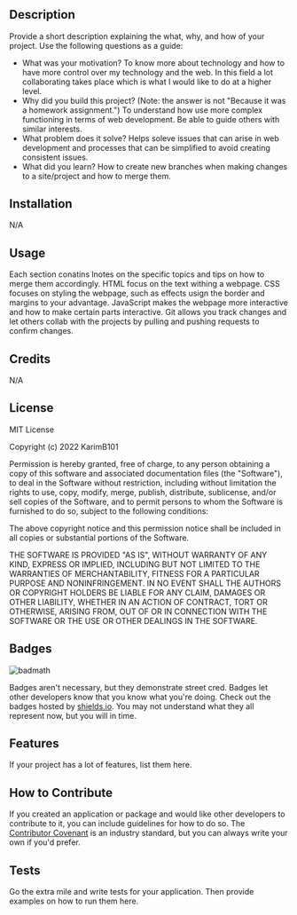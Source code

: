 # <Prework Study Guide Webpage>

## Description

Provide a short description explaining the what, why, and how of your project. Use the following questions as a guide:

- What was your motivation? To know more about technology and how to have more control over my technology and the web. In this field a lot collaborating takes place which is what I would like to do at a higher level.
- Why did you build this project? (Note: the answer is not "Because it was a homework assignment.") To understand how use more complex functioning in terms of web development. Be able to guide others with similar interests.
- What problem does it solve? Helps soleve issues that can arise in web development and processes that can be simplified to avoid creating consistent issues.
- What did you learn? How to create new branches when making changes to a site/project and how to merge them. 

## Installation

N/A
## Usage

Each section conatins lnotes on the specific topics and tips on how to merge them accordingly. HTML focus on the text withing a webpage. CSS focuses on styling the webpage, such as effects usign the border and margins to your advantage. JavaScript makes the webpage more interactive and how to make certain parts interactive. Git allows you track changes and let others collab with the projects by pulling and pushing requests to confirm changes. 

## Credits

N/A
## License

MIT License

Copyright (c) 2022 KarimB101

Permission is hereby granted, free of charge, to any person obtaining a copy
of this software and associated documentation files (the "Software"), to deal
in the Software without restriction, including without limitation the rights
to use, copy, modify, merge, publish, distribute, sublicense, and/or sell
copies of the Software, and to permit persons to whom the Software is
furnished to do so, subject to the following conditions:

The above copyright notice and this permission notice shall be included in all
copies or substantial portions of the Software.

THE SOFTWARE IS PROVIDED "AS IS", WITHOUT WARRANTY OF ANY KIND, EXPRESS OR
IMPLIED, INCLUDING BUT NOT LIMITED TO THE WARRANTIES OF MERCHANTABILITY,
FITNESS FOR A PARTICULAR PURPOSE AND NONINFRINGEMENT. IN NO EVENT SHALL THE
AUTHORS OR COPYRIGHT HOLDERS BE LIABLE FOR ANY CLAIM, DAMAGES OR OTHER
LIABILITY, WHETHER IN AN ACTION OF CONTRACT, TORT OR OTHERWISE, ARISING FROM,
OUT OF OR IN CONNECTION WITH THE SOFTWARE OR THE USE OR OTHER DEALINGS IN THE
SOFTWARE.
## Badges

![badmath](https://img.shields.io/github/languages/top/nielsenjared/badmath)

Badges aren't necessary, but they demonstrate street cred. Badges let other developers know that you know what you're doing. Check out the badges hosted by [shields.io](https://shields.io/). You may not understand what they all represent now, but you will in time.

## Features

If your project has a lot of features, list them here.

## How to Contribute

If you created an application or package and would like other developers to contribute to it, you can include guidelines for how to do so. The [Contributor Covenant](https://www.contributor-covenant.org/) is an industry standard, but you can always write your own if you'd prefer.

## Tests

Go the extra mile and write tests for your application. Then provide examples on how to run them here.